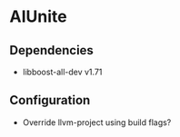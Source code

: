 # AIUnite

## Dependencies

- libboost-all-dev v1.71

## Configuration

- Override llvm-project using build flags?

